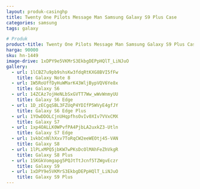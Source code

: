 ```yaml
---
layout: produk-casinghp
title: Twenty One Pilots Message Man Samsung Galaxy S9 Plus Case
categories: samsung
tags: galaxy

# Produk
product-title: Twenty One Pilots Message Man Samsung Galaxy S9 Plus Case
harga: 90000
sku: hn-1449
image-drive: 1xDPY9e5VKMrS3EkbgDEPpHQlT_LiNJuO
gallery:
  - url: 1lCBZ7u9pb9shsKw3fdqRtKXG8BVI5fFw
    title: Galaxy Note 8
  - url: 1W5RoUffDyHuWMarK43WljBypVQV6Ye8x
    title: Galaxy S6
  - url: 14ZCAz7ojHeNLbSxGVTT7Ww_wWvWnmyUU
    title: Galaxy S6 Edge
  - url: 1D_zECgqSBL3FZUqP4YDIfP5WVyE4gfJY
    title: Galaxy S6 Edge Plus
  - url: 1YOwDDOLCjnUHqpfhsOvIv0XIv7VVxCMX
    title: Galaxy S7
  - url: 1xp4OALLK0WPvfPA4PjbLA2uxkZ3-Utln
    title: Galaxy S7 Edge
  - url: 1vkbCnNlhXxv7ToRqCW2eeWEOtj45-VAN
    title: Galaxy S8
  - url: 1lPLxMPQ5jbKW7wPKsDcOlMAhFeZhVkgR
    title: Galaxy S8 Plus
  - url: 1SKGkVomgapg5PQJtTtJcnf5TZWgvEczr
    title: Galaxy S9
  - url: 1xDPY9e5VKMrS3EkbgDEPpHQlT_LiNJuO
    title: Galaxy S9 Plus
---
```

